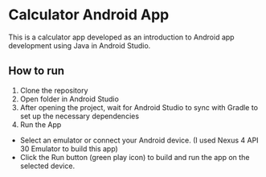 # Calculator Android App
This is a calculator app developed as an introduction to Android app development using Java in Android Studio.

## How to run
1. Clone the repository
2. Open folder in Android Studio
3. After opening the project, wait for Android Studio to sync with Gradle to set up the necessary dependencies
4. Run the App
- Select an emulator or connect your Android device. (I used Nexus 4 API 30 Emulator to build this app) 
- Click the Run button (green play icon) to build and run the app on the selected device.
